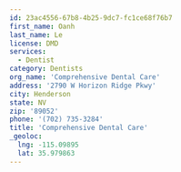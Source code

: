 ```yaml
---
id: 23ac4556-67b8-4b25-9dc7-fc1ce68f76b7
first_name: Oanh
last_name: Le
license: DMD
services:
  - Dentist
category: Dentists
org_name: 'Comprehensive Dental Care'
address: '2790 W Horizon Ridge Pkwy'
city: Henderson
state: NV
zip: '89052'
phone: '(702) 735-3284'
title: 'Comprehensive Dental Care'
_geoloc:
  lng: -115.09895
  lat: 35.979863
---
```

